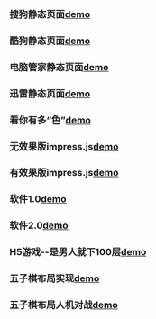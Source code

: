 <h3>搜狗静态页面<a href="https://hyyqcweb.github.io/sougou.htm">demo</a></h3>

<h3>酷狗静态页面<a href="https://hyyqcweb.github.io/KuGou/index.html">demo</a></h3>

<h3>电脑管家静态页面<a href="https://hyyqcweb.github.io/computer/index.html">demo</a></h3>

<h3>迅雷静态页面<a href="https://hyyqcweb.github.io/迅雷/news.html">demo</a></h3>

<h3>看你有多“色”<a href="https://hyyqcweb.github.io/game/demo/index.html">demo</a></h3>

<h3>无效果版impress.js<a href="https://hyyqcweb.github.io/inconceivable_font/index.html#/bored">demo</a></h3>

<h3>有效果版impress.js<a href="https://hyyqcweb.github.io/inconceivable_fonts/index.html#/bored">demo</a></h3>

<h3>软件1.0<a href="https://hyyqcweb.github.io/soft1.0/index.html">demo</a></h3>

<h3>软件2.0<a href="https://hyyqcweb.github.io/soft2.0/index.html">demo</a></h3>

<h3>H5游戏--是男人就下100层<a href="https://hyyqcweb.github.io//Man/index.html">demo</a></h3>

<h3>五子棋布局实现<a href="https://hyyqcweb.github.io/gobang/UI/index.html">demo</a></h3>

<h3>五子棋布局人机对战<a href="https://hyyqcweb.github.io/gobang/AI/index.html">demo</a></h3>



